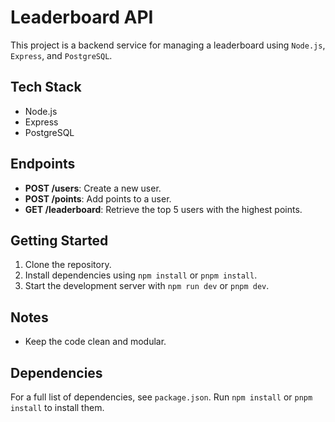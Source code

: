 # Leaderboard API

This project is a backend service for managing a leaderboard using `Node.js`, `Express`, and `PostgreSQL`.

## Tech Stack

- Node.js
- Express
- PostgreSQL

## Endpoints

- **POST /users**: Create a new user.
- **POST /points**: Add points to a user.
- **GET /leaderboard**: Retrieve the top 5 users with the highest points.

## Getting Started

1. Clone the repository.
2. Install dependencies using `npm install` or `pnpm install`.
3. Start the development server with `npm run dev` or `pnpm dev`.

## Notes

- Keep the code clean and modular.

## Dependencies

For a full list of dependencies, see `package.json`. Run `npm install` or `pnpm install` to install them.
